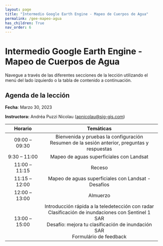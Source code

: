 ```yaml
---
layout: page
title: "Intermedio Google Earth Engine - Mapeo de Cuerpos de Agua"
permalink: /gee-mapeo-agua
has_children: True
nav_order: 6
---
```


# Intermedio Google Earth Engine - Mapeo de Cuerpos de Agua

Navegue a través de las diferentes secciones de la lección utilizando el menú del lado izquierdo o la tabla de contenido a continuación.

## Agenda de la lección

**Fecha**: Marzo 30, 2023

**Instructora:** Andréa Puzzi Nicolau ([apnicolau@sig-gis.com](apnicolau@sig-gis.com))

|    Horario    |                                                                                       Temáticas                                                                                      |
|:-------------:|:------------------------------------------------------------------------------------------------------------------------------------------------------------------------------------:|
| 09:00 – 09:30 |                                            Bienvenida y pruebas  la configuración<br>Resumen de la sesión anterior, preguntas y respuestas                                           |
|  9:30 – 11:00 |                                                                       Mapeo de aguas superficiales con Landsat                                                                       |
| 11:00 – 11:15 |                                                                                        Receso                                                                                        |
| 11:15 – 12:00 |                                                                  Mapeo de aguas superficiales con Landsat - Desafíos                                                                 |
| 12:00 – 13:00 | Almuerzo                                                                                                                                                                             |
|  13:00 –15:00 | Introducción rápida a la teledetección con radar<br>Clasificación de inundaciones con Sentinel 1 SAR<br>Desafío: mejora tu clasificación de inundación SAR<br>Formulário de feedback |
